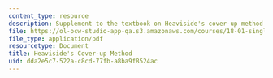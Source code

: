 ```yaml
---
content_type: resource
description: Supplement to the textbook on Heaviside's cover-up method.
file: https://ol-ocw-studio-app-qa.s3.amazonaws.com/courses/18-01-single-variable-calculus-fall-2006/dda2e5c7522ac8cd77fba8ba9f8524ac_f_hscvr_up_methd.pdf
file_type: application/pdf
resourcetype: Document
title: Heaviside's Cover-up Method
uid: dda2e5c7-522a-c8cd-77fb-a8ba9f8524ac
---
```

